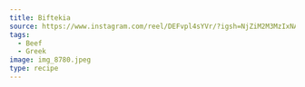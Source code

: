 ```yaml
---
title: Biftekia
source: https://www.instagram.com/reel/DEFvpl4sYVr/?igsh=NjZiM2M3MzIxNA==
tags:
  - Beef
  - Greek
image: img_8780.jpeg
type: recipe
---
```

